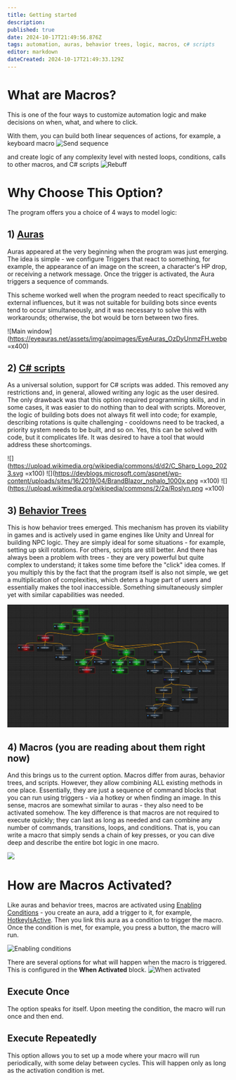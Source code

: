 ```yaml
---
title: Getting started
description: 
published: true
date: 2024-10-17T21:49:56.876Z
tags: automation, auras, behavior trees, logic, macros, c# scripts
editor: markdown
dateCreated: 2024-10-17T21:49:33.129Z
---
```


# What are Macros?
This is one of the four ways to customize automation logic and make decisions on when, what, and where to click.

With them, you can build both linear sequences of actions, for example, a keyboard macro
![Send sequence](https://s3.eyeauras.net/media/2024/09/EyeAuras_BFkTE1sqgpZIrxU0.png)

and create logic of any complexity level with nested loops, conditions, calls to other macros, and C# scripts
![Rebuff](https://s3.eyeauras.net/media/2024/09/EyeAuras_3PAVQO9Zk7JLqDjz.png)

# Why Choose This Option?
The program offers you a choice of 4 ways to model logic:

## 1) [Auras](https://wiki.eyeauras.net/en/home)
Auras appeared at the very beginning when the program was just emerging. The idea is simple - we configure Triggers that react to something, for example, the appearance of an image on the screen, a character's HP drop, or receiving a network message. Once the trigger is activated, the Aura triggers a sequence of commands.

This scheme worked well when the program needed to react specifically to external influences, but it was not suitable for building bots since events tend to occur simultaneously, and it was necessary to solve this with workarounds; otherwise, the bot would be torn between two fires.

![Main window](https://eyeauras.net/assets/img/appimages/EyeAuras_OzDyUnmzFH.webp =x400)

## 2) [C# scripts](https://wiki.eyeauras.net/en/scripting/getting-started)
As a universal solution, support for C# scripts was added. This removed any restrictions and, in general, allowed writing any logic as the user desired. The only drawback was that this option required programming skills, and in some cases, it was easier to do nothing than to deal with scripts.
Moreover, the logic of building bots does not always fit well into code; for example, describing rotations is quite challenging - cooldowns need to be tracked, a priority system needs to be built, and so on. Yes, this can be solved with code, but it complicates life. It was desired to have a tool that would address these shortcomings.

![](https://upload.wikimedia.org/wikipedia/commons/d/d2/C_Sharp_Logo_2023.svg =x100) ![](https://devblogs.microsoft.com/aspnet/wp-content/uploads/sites/16/2019/04/BrandBlazor_nohalo_1000x.png =x100) ![](https://upload.wikimedia.org/wikipedia/commons/2/2a/Roslyn.png =x100)

## 3) [Behavior Trees](https://wiki.eyeauras.net/en/behavior-trees/gettings-started)
This is how behavior trees emerged. This mechanism has proven its viability in games and is actively used in game engines like Unity and Unreal for building NPC logic. They are simply ideal for some situations - for example, setting up skill rotations. For others, scripts are still better. And there has always been a problem with trees - they are very powerful but quite complex to understand; it takes some time before the "click" idea comes. If you multiply this by the fact that the program itself is also not simple, we get a multiplication of complexities, which deters a huge part of users and essentially makes the tool inaccessible.
Something simultaneously simpler yet with similar capabilities was needed.

![bt_l2.spoil.old.png](/assets/bt_l2.spoil.old.png)

## 4) Macros (you are reading about them right now)
And this brings us to the current option. Macros differ from auras, behavior trees, and scripts. However, they allow combining ALL existing methods in one place.
Essentially, they are just a sequence of command blocks that you can run using triggers - via a hotkey or when finding an image. In this sense, macros are somewhat similar to auras - they also need to be activated somehow.
The key difference is that macros are not required to execute quickly; they can last as long as needed and can combine any number of commands, transitions, loops, and conditions.
That is, you can write a macro that simply sends a chain of key presses, or you can dive deep and describe the entire bot logic in one macro.

![](https://s3.eyeauras.net/media/2024/09/EyeAuras_T3Uzq8Dvahwa1sTq.png)

# How are Macros Activated?
Like auras and behavior trees, macros are activated using [Enabling Conditions](https://wiki.eyeauras.net/en/features/enabling-conditions) - you create an aura, add a trigger to it, for example, [HotkeyIsActive](https://wiki.eyeauras.net/en/triggers/hotkey-is-active). Then you link this aura as a condition to trigger the macro. Once the condition is met, for example, you press a button, the macro will run.

![Enabling conditions](https://s3.eyeauras.net/media/2024/09/EyeAuras_cTJ0Uf3NQzi7gF1u.png)

There are several options for what will happen when the macro is triggered. This is configured in the **When Activated** block.
![When activated](https://s3.eyeauras.net/media/2024/09/EyeAuras_A48Sp2u234hI9o3F.png)

## Execute Once
The option speaks for itself. Upon meeting the condition, the macro will run once and then end.

## Execute Repeatedly
This option allows you to set up a mode where your macro will run periodically, with some delay between cycles. This will happen only as long as the activation condition is met.